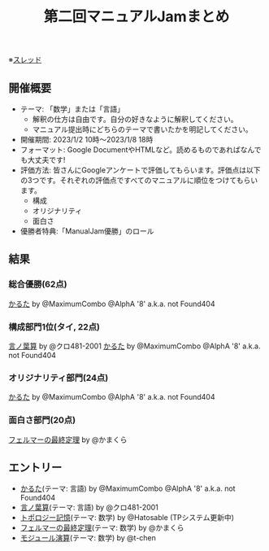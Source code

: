 ﻿---
layout: default
title: 第二回マニュアルJamまとめ
description: KTaNE Japanで開催された第二回マニュアルJamのまとめです
lang: ja_JP
---

※[スレッド](https://canary.discord.com/channels/874852992501813310/1059275294046961746)

## 開催概要
* テーマ: 「数学」または「言語」
  * 解釈の仕方は自由です。自分の好きなように解釈してください。
  * マニュアル提出時にどちらのテーマで書いたかを明記してください。
* 開催期間: 2023/1/2 10時～2023/1/8 18時
* フォーマット: Google DocumentやHTMLなど。読めるものであればなんでも大丈夫です!
* 評価方法: 皆さんにGoogleアンケートで評価してもらいます。評価点は以下の3つです。それぞれの評価点ですべてのマニュアルに順位をつけてもらいます。
  * 構成
  * オリジナリティ
  * 面白さ
* 優勝者特典:「ManualJam優勝」のロール

## 結果

### 総合優勝(62点)
[かるた](https://tepel-chen.github.io/ModuleJamJP2/Karuta.html) by @MaximumCombo @AlphA '8' a.k.a. not Found404

### 構成部門1位(タイ, 22点)
[言ノ葉算](https://tepel-chen.github.io/ModuleJamJP2/Words%20Math.html) by @クロ481-2001
[かるた](https://tepel-chen.github.io/ModuleJamJP2/Karuta.html) by @MaximumCombo @AlphA '8' a.k.a. not Found404

### オリジナリティ部門(24点)
[かるた](https://tepel-chen.github.io/ModuleJamJP2/Karuta.html) by @MaximumCombo @AlphA '8' a.k.a. not Found404

### 面白さ部門(20点)
[フェルマーの最終定理](https://tepel-chen.github.io/ModuleJamJP2/Fermat's%20Last%20Theorem.pdf) by @かまくら

## エントリー

* [かるた](https://tepel-chen.github.io/ModuleJamJP2/Karuta.html)(テーマ: 言語) by @MaximumCombo @AlphA '8' a.k.a. not Found404
* [言ノ葉算](https://tepel-chen.github.io/ModuleJamJP2/Words%20Math.html)(テーマ: 言語) by @クロ481-2001
* [トポロジー記憶](https://tepel-chen.github.io/ModuleJamJP2/Topology%20Memory.html)(テーマ: 数学) by @Hatosable (TPシステム更新中) 
* [フェルマーの最終定理](https://tepel-chen.github.io/ModuleJamJP2/Fermat's%20Last%20Theorem.pdf)(テーマ: 数学) by @かまくら
* [モジュール演算](https://tepel-chen.github.io/ModuleJamJP2/Mod%20Operation.html)(テーマ: 数学) by @t-chen
